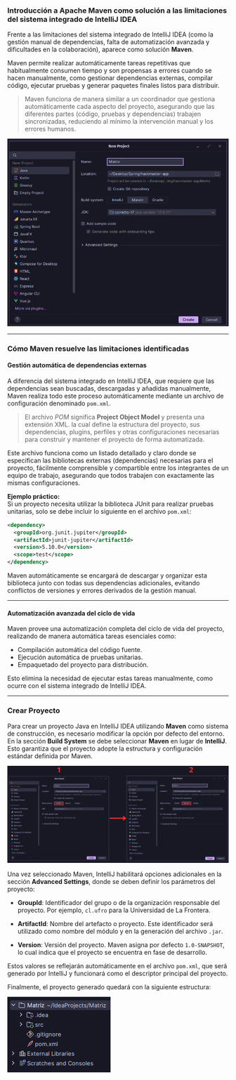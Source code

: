 ### Introducción a Apache Maven como solución a las limitaciones del sistema integrado de IntelliJ IDEA

Frente a las limitaciones del sistema integrado de IntelliJ IDEA (como la gestión manual de dependencias, falta de automatización avanzada y dificultades en la colaboración), aparece como solución **Maven**.

Maven permite realizar automáticamente tareas repetitivas que habitualmente consumen tiempo y son propensas a errores cuando se hacen manualmente, como gestionar dependencias externas, compilar código, ejecutar pruebas y generar paquetes finales listos para distribuir.

> Maven funciona de manera similar a un coordinador que gestiona automáticamente cada aspecto del proyecto, asegurando que las diferentes partes (código, pruebas y dependencias) trabajen sincronizadas, reduciendo al mínimo la intervención manual y los errores humanos.

![[CrearMaven.png]](../Fotos/CrearMaven.png)

---
### Cómo Maven resuelve las limitaciones identificadas

#### Gestión automática de dependencias externas

A diferencia del sistema integrado en IntelliJ IDEA, que requiere que las dependencias sean buscadas, descargadas y añadidas manualmente, Maven realiza todo este proceso automáticamente mediante un archivo de configuración denominado `pom.xml`.
 
> El archivo *POM* significa **Project Object Model** y presenta una extensión XML. la cual define la estructura del proyecto, sus dependencias, plugins, perfiles y otras configuraciones necesarias para construir y mantener el proyecto de forma automatizada.

Este archivo funciona como un listado detallado y claro donde se especifican las bibliotecas externas (dependencias) necesarias para el proyecto, fácilmente comprensible y compartible entre los integrantes de un equipo de trabajo, asegurando que todos trabajen con exactamente las mismas configuraciones.

**Ejemplo práctico:**  
Si un proyecto necesita utilizar la biblioteca JUnit para realizar pruebas unitarias, solo se debe incluir lo siguiente en el archivo `pom.xml`:

```xml
<dependency>
  <groupId>org.junit.jupiter</groupId>
  <artifactId>junit-jupiter</artifactId>
  <version>5.10.0</version>
  <scope>test</scope>
</dependency>
```

Maven automáticamente se encargará de descargar y organizar esta biblioteca junto con todas sus dependencias adicionales, evitando conflictos de versiones y errores derivados de la gestión manual.

---
#### Automatización avanzada del ciclo de vida

Maven provee una automatización completa del ciclo de vida del proyecto, realizando de manera automática tareas esenciales como:

  - Compilación automática del código fuente.
  - Ejecución automática de pruebas unitarias.
  - Empaquetado del proyecto para distribución.

Esto elimina la necesidad de ejecutar estas tareas manualmente, como ocurre con el sistema integrado de IntelliJ IDEA.

---
### Crear Proyecto

Para crear un proyecto Java en IntelliJ IDEA utilizando **Maven** como sistema de construcción, es necesario modificar la opción por defecto del entorno. En la sección **Build System** se debe seleccionar **Maven** en lugar de **IntelliJ**. Esto garantiza que el proyecto adopte la estructura y configuración estándar definida por Maven.

![[IntelliJ-Maven.png]](../Fotos/IntelliJ-Maven.png)

Una vez seleccionado Maven, IntelliJ habilitará opciones adicionales en la sección **Advanced Settings**, donde se deben definir los parámetros del proyecto:

- **GroupId**: Identificador del grupo o de la organización responsable del proyecto. Por ejemplo, `cl.ufro` para la Universidad de La Frontera.

- **ArtifactId**: Nombre del artefacto o proyecto. Este identificador será utilizado como nombre del módulo y en la generación del archivo `.jar`.

- **Version**: Versión del proyecto. Maven asigna por defecto `1.0-SNAPSHOT`, lo cual indica que el proyecto se encuentra en fase de desarrollo.

Estos valores se reflejarán automáticamente en el archivo `pom.xml`, que será generado por IntelliJ y funcionará como el descriptor principal del proyecto.

Finalmente, el proyecto generado quedará con la siguiente estructura:

![[EstructuraProyectoMaven.png]](../Fotos/EstructuraProyectoMaven.png)
